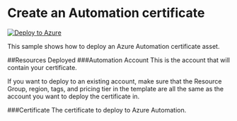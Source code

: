 # Create an Automation certificate

[![Deploy to Azure](http://azuredeploy.net/deploybutton.png)](https://portal.azure.com/#create/Microsoft.Template/uri/https%3A%2F%2Fraw.githubusercontent.com%2Fazureautomation%2Fautomation-packs%2Fmaster%2F101-sample-deploy-automation-resources%2Fsample-deploy-certificate%2FdeployCertificate.json)

This sample shows how to deploy an Azure Automation certificate asset.

##Resources Deployed
###Automation Account
This is the account that will contain your certificate.

If you want to deploy to an existing account, make sure that the Resource Group, region, tags, and pricing tier in the template are all the same as the account you want to deploy the certificate in.

###Certificate
The certificate to deploy to Azure Automation.
